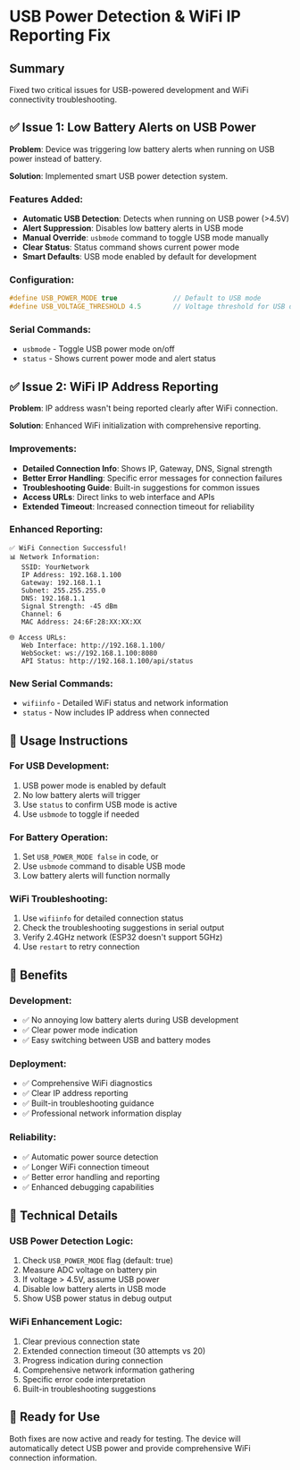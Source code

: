 # USB Power Detection & WiFi IP Reporting Fix

## Summary
Fixed two critical issues for USB-powered development and WiFi connectivity troubleshooting.

## ✅ Issue 1: Low Battery Alerts on USB Power
**Problem**: Device was triggering low battery alerts when running on USB power instead of battery.

**Solution**: Implemented smart USB power detection system.

### Features Added:
- **Automatic USB Detection**: Detects when running on USB power (>4.5V)
- **Alert Suppression**: Disables low battery alerts in USB mode
- **Manual Override**: `usbmode` command to toggle USB mode manually
- **Clear Status**: Status command shows current power mode
- **Smart Defaults**: USB mode enabled by default for development

### Configuration:
```cpp
#define USB_POWER_MODE true              // Default to USB mode
#define USB_VOLTAGE_THRESHOLD 4.5        // Voltage threshold for USB detection
```

### Serial Commands:
- `usbmode` - Toggle USB power mode on/off
- `status` - Shows current power mode and alert status

## ✅ Issue 2: WiFi IP Address Reporting
**Problem**: IP address wasn't being reported clearly after WiFi connection.

**Solution**: Enhanced WiFi initialization with comprehensive reporting.

### Improvements:
- **Detailed Connection Info**: Shows IP, Gateway, DNS, Signal strength
- **Better Error Handling**: Specific error messages for connection failures
- **Troubleshooting Guide**: Built-in suggestions for common issues
- **Access URLs**: Direct links to web interface and APIs
- **Extended Timeout**: Increased connection timeout for reliability

### Enhanced Reporting:
```
✅ WiFi Connection Successful!
📊 Network Information:
   SSID: YourNetwork
   IP Address: 192.168.1.100
   Gateway: 192.168.1.1
   Subnet: 255.255.255.0
   DNS: 192.168.1.1
   Signal Strength: -45 dBm
   Channel: 6
   MAC Address: 24:6F:28:XX:XX:XX

🌐 Access URLs:
   Web Interface: http://192.168.1.100/
   WebSocket: ws://192.168.1.100:8080
   API Status: http://192.168.1.100/api/status
```

### New Serial Commands:
- `wifiinfo` - Detailed WiFi status and network information
- `status` - Now includes IP address when connected

## 🔧 Usage Instructions

### For USB Development:
1. USB power mode is enabled by default
2. No low battery alerts will trigger
3. Use `status` to confirm USB mode is active
4. Use `usbmode` to toggle if needed

### For Battery Operation:
1. Set `USB_POWER_MODE false` in code, or
2. Use `usbmode` command to disable USB mode
3. Low battery alerts will function normally

### WiFi Troubleshooting:
1. Use `wifiinfo` for detailed connection status
2. Check the troubleshooting suggestions in serial output
3. Verify 2.4GHz network (ESP32 doesn't support 5GHz)
4. Use `restart` to retry connection

## 🎯 Benefits

### Development:
- ✅ No annoying low battery alerts during USB development
- ✅ Clear power mode indication
- ✅ Easy switching between USB and battery modes

### Deployment:
- ✅ Comprehensive WiFi diagnostics
- ✅ Clear IP address reporting
- ✅ Built-in troubleshooting guidance
- ✅ Professional network information display

### Reliability:
- ✅ Automatic power source detection
- ✅ Longer WiFi connection timeout
- ✅ Better error handling and reporting
- ✅ Enhanced debugging capabilities

## 📝 Technical Details

### USB Power Detection Logic:
1. Check `USB_POWER_MODE` flag (default: true)
2. Measure ADC voltage on battery pin
3. If voltage > 4.5V, assume USB power
4. Disable low battery alerts in USB mode
5. Show USB power status in debug output

### WiFi Enhancement Logic:
1. Clear previous connection state
2. Extended connection timeout (30 attempts vs 20)
3. Progress indication during connection
4. Comprehensive network information gathering
5. Specific error code interpretation
6. Built-in troubleshooting suggestions

## 🚀 Ready for Use
Both fixes are now active and ready for testing. The device will automatically detect USB power and provide comprehensive WiFi connection information. 